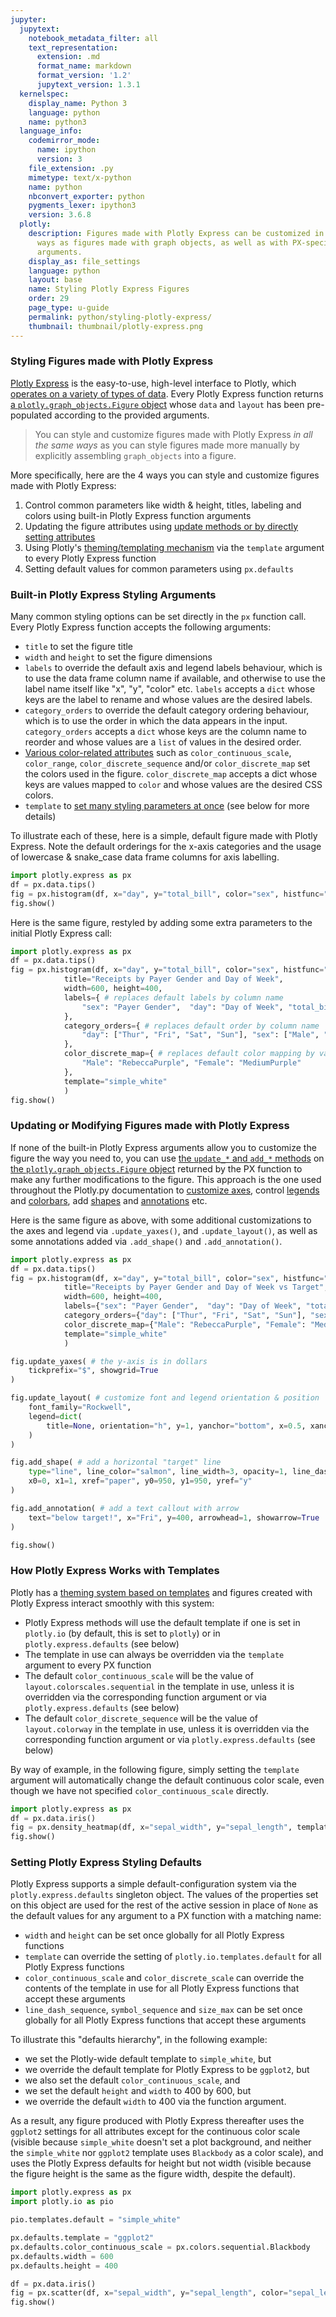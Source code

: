```yaml
---
jupyter:
  jupytext:
    notebook_metadata_filter: all
    text_representation:
      extension: .md
      format_name: markdown
      format_version: '1.2'
      jupytext_version: 1.3.1
  kernelspec:
    display_name: Python 3
    language: python
    name: python3
  language_info:
    codemirror_mode:
      name: ipython
      version: 3
    file_extension: .py
    mimetype: text/x-python
    name: python
    nbconvert_exporter: python
    pygments_lexer: ipython3
    version: 3.6.8
  plotly:
    description: Figures made with Plotly Express can be customized in all the same
      ways as figures made with graph objects, as well as with PX-specific function
      arguments.
    display_as: file_settings
    language: python
    layout: base
    name: Styling Plotly Express Figures
    order: 29
    page_type: u-guide
    permalink: python/styling-plotly-express/
    thumbnail: thumbnail/plotly-express.png
---
```


### Styling Figures made with Plotly Express

[Plotly Express](/python/plotly-express/) is the easy-to-use, high-level interface to Plotly, which [operates on a variety of types of data](/python/px-arguments/). Every Plotly Express function returns [a `plotly.graph_objects.Figure` object](/python/graph-objects/) whose `data` and `layout` has been pre-populated according to the provided arguments.

> You can style and customize figures made with Plotly Express _in all the same ways_ as you can style figures made more manually by explicitly assembling `graph_objects` into a figure.

More specifically, here are the 4 ways you can style and customize figures made with Plotly Express:

1. Control common parameters like width & height, titles, labeling and colors using built-in Plotly Express function arguments
2. Updating the figure attributes using [update methods or by directly setting attributes](/python/creating-and-updating-figures/)
3. Using Plotly's [theming/templating mechanism](/python/templates/) via the `template` argument to every Plotly Express function
4. Setting default values for common parameters using `px.defaults`

### Built-in Plotly Express Styling Arguments

Many common styling options can be set directly in the `px` function call. Every Plotly Express function accepts the following arguments:

- `title` to set the figure title
- `width` and `height` to set the figure dimensions
- `labels` to override the default axis and legend labels behaviour, which is to use the data frame column name if available, and otherwise to use the label name itself like "x", "y", "color" etc. `labels` accepts a `dict` whose keys are the label to rename and whose values are the desired labels.
- `category_orders` to override the default category ordering behaviour, which is to use the order in which the data appears in the input. `category_orders` accepts a `dict` whose keys are the column name to reorder and whose values are a `list` of values in the desired order.
- [Various color-related attributes](/python/colorscales/) such as `color_continuous_scale`, `color_range`, `color_discrete_sequence` and/or `color_discrete_map` set the colors used in the figure. `color_discrete_map` accepts a dict whose keys are values mapped to `color` and whose values are the desired CSS colors.
- `template` to [set many styling parameters at once](/python/templates/) (see below for more details)

To illustrate each of these, here is a simple, default figure made with Plotly Express. Note the default orderings for the x-axis categories and the usage of lowercase & snake_case data frame columns for axis labelling.

```python
import plotly.express as px
df = px.data.tips()
fig = px.histogram(df, x="day", y="total_bill", color="sex", histfunc="sum")
fig.show()
```

Here is the same figure, restyled by adding some extra parameters to the initial Plotly Express call:

```python
import plotly.express as px
df = px.data.tips()
fig = px.histogram(df, x="day", y="total_bill", color="sex", histfunc="sum",
            title="Receipts by Payer Gender and Day of Week",
            width=600, height=400,
            labels={ # replaces default labels by column name
                "sex": "Payer Gender",  "day": "Day of Week", "total_bill": "Receipts"
            },
            category_orders={ # replaces default order by column name
                "day": ["Thur", "Fri", "Sat", "Sun"], "sex": ["Male", "Female"]
            },
            color_discrete_map={ # replaces default color mapping by value
                "Male": "RebeccaPurple", "Female": "MediumPurple"
            },
            template="simple_white"
            )
fig.show()
```

### Updating or Modifying Figures made with Plotly Express

If none of the built-in Plotly Express arguments allow you to customize the figure the way you need to, you can use [the `update_*` and `add_*` methods](/python/creating-and-updating-figures/) on [the `plotly.graph_objects.Figure` object](/python/graph-objects/) returned by the PX function to make any further modifications to the figure. This approach is the one used throughout the Plotly.py documentation to [customize axes](/python/axes/), control [legends](/python/legend/) and [colorbars](/python/colorscales/), add [shapes](/python/shapes/) and [annotations](/python/text-and-annotations/) etc.

Here is the same figure as above, with some additional customizations to the axes and legend via `.update_yaxes()`, and `.update_layout()`, as well as some annotations added via `.add_shape()` and `.add_annotation()`.

```python
import plotly.express as px
df = px.data.tips()
fig = px.histogram(df, x="day", y="total_bill", color="sex", histfunc="sum",
            title="Receipts by Payer Gender and Day of Week vs Target",
            width=600, height=400,
            labels={"sex": "Payer Gender",  "day": "Day of Week", "total_bill": "Receipts"},
            category_orders={"day": ["Thur", "Fri", "Sat", "Sun"], "sex": ["Male", "Female"]},
            color_discrete_map={"Male": "RebeccaPurple", "Female": "MediumPurple"},
            template="simple_white"
            )

fig.update_yaxes( # the y-axis is in dollars
    tickprefix="$", showgrid=True
)

fig.update_layout( # customize font and legend orientation & position
    font_family="Rockwell",
    legend=dict(
        title=None, orientation="h", y=1, yanchor="bottom", x=0.5, xanchor="center"
    )
)

fig.add_shape( # add a horizontal "target" line
    type="line", line_color="salmon", line_width=3, opacity=1, line_dash="dot",
    x0=0, x1=1, xref="paper", y0=950, y1=950, yref="y"
)

fig.add_annotation( # add a text callout with arrow
    text="below target!", x="Fri", y=400, arrowhead=1, showarrow=True
)

fig.show()
```

### How Plotly Express Works with Templates

Plotly has a [theming system based on templates](/python/templates/) and figures created with Plotly Express interact smoothly with this system:

- Plotly Express methods will use the default template if one is set in `plotly.io` (by default, this is set to `plotly`) or in `plotly.express.defaults` (see below)
- The template in use can always be overridden via the `template` argument to every PX function
- The default `color_continuous_scale` will be the value of `layout.colorscales.sequential` in the template in use, unless it is overridden via the corresponding function argument or via `plotly.express.defaults` (see below)
- The default `color_discrete_sequence` will be the value of `layout.colorway` in the template in use, unless it is overridden via the corresponding function argument or via `plotly.express.defaults` (see below)

By way of example, in the following figure, simply setting the `template` argument will automatically change the default continuous color scale, even though we have not specified `color_continuous_scale` directly.

```python
import plotly.express as px
df = px.data.iris()
fig = px.density_heatmap(df, x="sepal_width", y="sepal_length", template="seaborn")
fig.show()
```

### Setting Plotly Express Styling Defaults

Plotly Express supports a simple default-configuration system via the `plotly.express.defaults` singleton object. The values of the properties set on this object are used for the rest of the active session in place of `None` as the default values for any argument to a PX function with a matching name:

- `width` and `height` can be set once globally for all Plotly Express functions
- `template` can override the setting of `plotly.io.templates.default` for all Plotly Express functions
- `color_continuous_scale` and `color_discrete_scale` can override the contents of the template in use for all Plotly Express functions that accept these arguments
- `line_dash_sequence`, `symbol_sequence` and `size_max` can be set once globally for all Plotly Express functions that accept these arguments

To illustrate this "defaults hierarchy", in the following example:

- we set the Plotly-wide default template to `simple_white`, but
- we override the default template for Plotly Express to be `ggplot2`, but
- we also set the default `color_continuous_scale`, and
- we set the default `height` and `width` to 400 by 600, but
- we override the default `width` to 400 via the function argument.

As a result, any figure produced with Plotly Express thereafter uses the `ggplot2` settings for all attributes except for the continuous color scale (visible because `simple_white` doesn't set a plot background, and neither the `simple_white` nor `ggplot2` template uses `Blackbody` as a color scale), and uses the Plotly Express defaults for height but not width (visible because the figure height is the same as the figure width, despite the default).

```python
import plotly.express as px
import plotly.io as pio

pio.templates.default = "simple_white"

px.defaults.template = "ggplot2"
px.defaults.color_continuous_scale = px.colors.sequential.Blackbody
px.defaults.width = 600
px.defaults.height = 400

df = px.data.iris()
fig = px.scatter(df, x="sepal_width", y="sepal_length", color="sepal_length", width=400)
fig.show()
```
